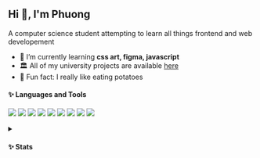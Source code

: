 ## Hi 👋, I'm Phuong
A computer science student attempting to learn all things frontend and web developement
- 🌱 I’m currently learning **css art, figma, javascript**
- 🏛️	All of my university projects are available [here](https://github.com/stars/phnyn/lists/uni-projects)
- 🌟 Fun fact: I really like eating potatoes
<!-- emoji list (https://github.com/ikatyang/emoji-cheat-sheet/blob/master/README.md)-->

#### ✨ Languages and Tools
<!-- 
https://shields.io/
https://github.com/simple-icons/simple-icons/blob/develop/slugs.md 
https://simpleicons.org/
  <img src="https://img.shields.io/badge/OS-macOS-informational?logo=visual-studio-code&style=flat&labelColor=304467&logoColor=bc9dc2&color=6a89c9">
-->
<p>
  <img src="https://img.shields.io/badge/OS-macOS-informational?logo=visual-studio-code&style=flat&labelColor=304467&logoColor=bc9dc2&color=6a89c9">
  <img src="https://img.shields.io/badge/Editor-VS_Code-informational?logo=visual-studio-code&style=flat&labelColor=304467&logoColor=bc9dc2&color=6a89c9">
  
  <!-- Code -->
  <img src="https://img.shields.io/badge/Code-Java-informational?logo=oracle&style=flat&labelColor=304467&logoColor=bc9dc2&color=6a89c9"/> 
  <img src="https://img.shields.io/badge/Code-JavaScript-informational?logo=javascript&style=flat&labelColor=304467&logoColor=bc9dc2&color=6a89c9"/> 
  <img src="https://img.shields.io/badge/Code-HTML-informational?logo=html5&style=flat&labelColor=304467&logoColor=bc9dc2&color=6a89c9"/> 
  <img src="https://img.shields.io/badge/Code-CSS-informational?logo=css3&style=flat&labelColor=304467&logoColor=bc9dc2&color=6a89c9"/> 
  
  <!-- Frameworks -->
  <img src="https://img.shields.io/badge/FWK-Bootstrap-informational?logo=bootstrap&style=flat&labelColor=304467&logoColor=bc9dc2&color=6a89c9"/> 

  <!-- Tools -->
  <img src="https://img.shields.io/badge/Tools-GitHub-informational?logo=github&style=flat&labelColor=304467&logoColor=bc9dc2&color=6a89c9"/> 
  <img src="https://img.shields.io/badge/Tools-PS-informational?logo=adobephotoshop&style=flat&labelColor=304467&logoColor=bc9dc2&color=6a89c9"/> 
 </p>
 
<details>
  <summary> <h4> ✨ Stats</h4> </summary>
    <img align="right" src="https://komarev.com/ghpvc/?username=phnyn&label=Views&color=6a89c9&style=flat" alt="phnyn" />
    <p><img src="https://github-readme-stats.vercel.app/api/top-langs?username=phnyn&show_icons=true&locale=en&layout=compact" alt="phnyn" /></p>
    <p><img src="https://github-readme-stats.vercel.app/api?username=phnyn&show_icons=true&locale=en" alt="phnyn" /></p>
    <p><img src="https://github-readme-streak-stats.herokuapp.com/?user=phnyn&" alt="phnyn" />
</details>

